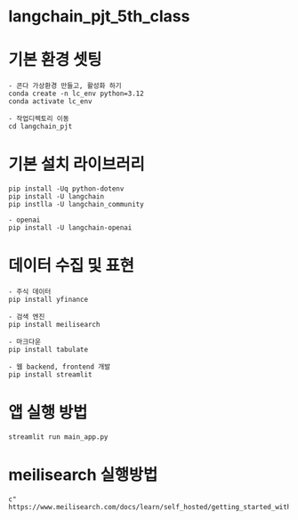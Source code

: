 # langchain_pjt_5th_class

# 기본 환경 셋팅
```
- 콘다 가상환경 만들고, 활성화 하기
conda create -n lc_env python=3.12
conda activate lc_env

- 작업디렉토리 이동
cd langchain_pjt
```
# 기본 설치 라이브러리
```
pip install -Uq python-dotenv
pip install -U langchain 
pip instlla -U langchain_community

- openai 
pip install -U langchain-openai 
```
# 데이터 수집 및 표현
```
- 주식 데이터
pip install yfinance

- 검색 엔진
pip install meilisearch

- 마크다운
pip install tabulate

- 웹 backend, frontend 개발
pip install streamlit
```

# 앱 실행 방법
```
streamlit run main_app.py
```

# meilisearch 실행방법 
```
c" 
https://www.meilisearch.com/docs/learn/self_hosted/getting_started_with_self_hosted_meilisearch
```